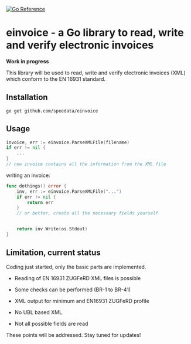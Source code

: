 [![Go Reference](https://pkg.go.dev/badge/github.com/speedata/einvoice.svg)](https://pkg.go.dev/github.com/speedata/einvoice)

# einvoice - a Go library to read, write and verify electronic invoices

**Work in progress**

This library will be used to read, write and verify electronic invoices (XML) which conform to the EN 16931 standard.

## Installation

    go get github.com/speedata/einvoice

## Usage

```go
invoice, err := einvoice.ParseXMLFile(filename)
if err != nil {
	...
}
// now invoice contains all the information from the XML file
```

writing an invoice:

```go
func dothings() error {
	inv, err := einvoice.ParseXMLFile("...")
	if err != nil {
		return err
	}
    // or better, create all the necessary fields yourself


	return inv.Write(os.Stdout)
}
````



## Limitation, current status

Coding just started, only the basic parts are implemented.

* Reading of EN 16931 ZUGFeRD XML files is possible
* Some checks can be performed (BR-1 to BR-41)
* XML output for minimum and EN16931 ZUGFeRD profile

* No UBL based XML
* Not all possible fields are read

These points will be addressed. Stay tuned for updates!
